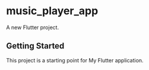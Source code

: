 # music_player_app

A new Flutter project.

## Getting Started

This project is a starting point for My Flutter application.
